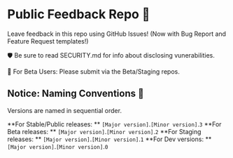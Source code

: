 # Public Feedback Repo 🦦

Leave feedback in this repo using GitHub Issues!
(Now with Bug Report and Feature Request templates!)

🛡️ Be sure to read SECURITY.md for info about disclosing vunerabilities.

🧪 For Beta Users: Please submit via the Beta/Staging repos.


## Notice: Naming Conventions 👀

Versions are named in sequential order.

**For Stable/Public releases: ** `[Major version]`.`[Minor version]`.`3`
**For Beta releases: ** `[Major version]`.`[Minor version]`.`2`
**For Staging releases: ** `[Major version]`.`[Minor version]`.`1`
**For Dev versions: ** `[Major version]`.`[Minor version]`.`0`
